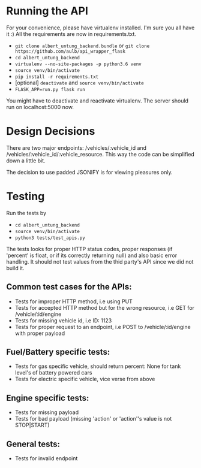 # Running the API
For your convenience, please have virtualenv installed. I'm sure you all have it :)
All the requirements are now in requirements.txt.

- `git clone albert_untung_backend.bundle` or `git clone https://github.com/aulb/api_wrapper_flask`
- `cd albert_untung_backend`
- `virtualenv --no-site-packages -p python3.6 venv`
- `source venv/bin/activate`
- `pip install -r requirements.txt`
- [optional] `deactivate` and `source venv/bin/activate`
- `FLASK_APP=run.py flask run`

You might have to deactivate and reactivate virtualenv. The server should run on localhost:5000 now.

# Design Decisions
There are two major endpoints: /vehicles/:vehicle_id and /vehicles/:vehicle_id/:vehicle_resource. This way the code can be simplified down a little bit.

The decision to use padded JSONIFY is for viewing pleasures only.

# Testing
Run the tests by 
- `cd albert_untung_backend`
- `source venv/bin/activate`
- `python3 tests/test_apis.py`

The tests looks for proper HTTP status codes, proper responses (if 'percent' is float, or if its correctly returning null) and also basic error handling. It should not test values from the thid party's API since we did not build it.

## Common test cases for the APIs:
- Tests for improper HTTP method, i.e using PUT
- Tests for accepted HTTP method but for the wrong resource, i.e GET for /vehicle/:id/engine
- Tests for missing vehicle id, i.e ID: 1123
- Tests for proper request to an endpoint, i.e POST to /vehicle/:id/engine with proper payload

## Fuel/Battery specific tests:
- Tests for gas specific vehicle, should return percent: None for tank level's of battery powered cars
- Tests for electric specific vehicle, vice verse from above

## Engine specific tests:
- Tests for missing payload
- Tests for bad payload (missing 'action' or 'action''s value is not STOP|START)

## General tests:
- Tests for invalid endpoint
